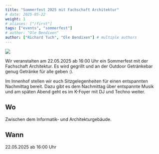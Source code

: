 ```yaml
---
title: "Sommerfest 2025 mit Fachschaft Architektur"
# date: 2025-05-22
weight: 1
# aliases: ["/first"]
tags: ["events", "sommerfest"]
# author: "Ole Bendixen"
author: ["Richard Tuch", "Ole Bendixen"] # multiple authors
---
```


![](/events/SoSe25/images/sommerfest_2025.png#center)

Wir veranstalten am 22.05.2025 ab 16:00 Uhr ein Sommerfest mit der Fachschaft Architektur. Es wird gegrillt und an der Outdoor Getränkebar genug Getränke für alle geben :).

Im Innenhof stellen wir euch Sitzgelegenheiten für einen entspannten Nachmittag bereit. Dazu gibt es dem Nachmittag über entspannte Musik und am späten Abend geht es im K-Foyer
mit DJ und Techno weiter.

## Wo
Zwischen dem Informatik- und Architekturgebäude.

## Wann
22.05.2025 ab 16:00 Uhr
